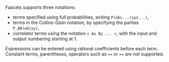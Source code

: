Faacets supports three notations:

- terms specified using full probabilities, writing `P(abc...|xyz...)`,
- terms in the Collins-Gisin notation, by specifying the parties `P_AB(ab|xy)`,
- correlator terms using the notation `< Ax By ... >`,
with the input and output numbering starting at 1.

Expressions can be entered using rational coefficients before each term.
Constant terms, parentheses, operators such as `<=` or `>=` are not supported.
